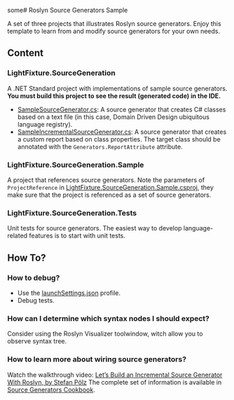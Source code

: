 some# Roslyn Source Generators Sample

A set of three projects that illustrates Roslyn source generators. Enjoy this template to learn from and modify source generators for your own needs.

## Content
### LightFixture.SourceGeneration
A .NET Standard project with implementations of sample source generators.
**You must build this project to see the result (generated code) in the IDE.**

- [SampleSourceGenerator.cs](SampleSourceGenerator.cs): A source generator that creates C# classes based on a text file (in this case, Domain Driven Design ubiquitous language registry).
- [SampleIncrementalSourceGenerator.cs](SampleIncrementalSourceGenerator.cs): A source generator that creates a custom report based on class properties. The target class should be annotated with the `Generators.ReportAttribute` attribute.

### LightFixture.SourceGeneration.Sample
A project that references source generators. Note the parameters of `ProjectReference` in [LightFixture.SourceGeneration.Sample.csproj](../LightFixture.SourceGeneration.Sample/LightFixture.SourceGeneration.Sample.csproj), they make sure that the project is referenced as a set of source generators. 

### LightFixture.SourceGeneration.Tests
Unit tests for source generators. The easiest way to develop language-related features is to start with unit tests.

## How To?
### How to debug?
- Use the [launchSettings.json](Properties/launchSettings.json) profile.
- Debug tests.

### How can I determine which syntax nodes I should expect?
Consider using the Roslyn Visualizer toolwindow, witch allow you to observe syntax tree.

### How to learn more about wiring source generators?
Watch the walkthrough video: [Let’s Build an Incremental Source Generator With Roslyn, by Stefan Pölz](https://youtu.be/azJm_Y2nbAI)
The complete set of information is available in [Source Generators Cookbook](https://github.com/dotnet/roslyn/blob/main/docs/features/source-generators.cookbook.md).